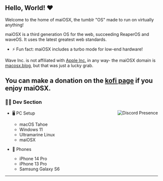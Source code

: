 ## Hello, World! ❤️
<p>Welcome to the home of maiOSX, the tumblr "OS" made to run on virtually anything!</p>

maiOSX is a third generation OS for the web, succeeding ReaperOS and waveOS. It uses the latest greatest web standards.

- ⚡ Fun fact: maiOSX includes a turbo mode for low-end hardware!

Wave Inc. is not affiliated with [Apple Inc.](https://apple.com) in any way- the maiOSX domain is [macosx.blog](https://macosx.blog), but that was just a lucky grab.

## You can make a donation on the [kofi page](https://ko-fi.com/maiosx) if you enjoy maiOSX.


### 🧑‍💻 Dev Section

<a href="https://discord.com/users/1268241660630794322"><img src="https://lanyard.cnrad.dev/api/1268241660630794322" alt="Discord Presence" align="right">
</a>

- 🖥️ PC Setup

  - macOS Tahoe
  - Windows 11
  - Ultramarine Linux
  - maiOSX
    
- 📱 Phones
  - iPhone 14 Pro
  - iPhone 13 Pro
  - Samsung Galaxy S6
---
